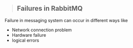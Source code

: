 > ## Failures in RabbitMQ

Failure in messaging system can occur in different ways like

- Network connection problem
- Hardware failure
- logical errors
